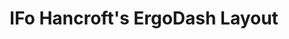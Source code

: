---
layout: layouts/keymapdb_entry.njk
OS: []
keymapAuthor: ifohancroft
firmware: QMK
hasHomeRowMods: False
hasLetterOnThumb: False
keymapImage: https://i.imgur.com/vANNhro.png
imageDate: idk
keyCount: 68
keyboard: ErgoDash rev1.2
baseLayouts: ["QWERTY"]
languages: ['English']
layerCount: 4
title: "IFo Hancroft's ErgoDash Layout"
isSplit: True
stagger: columnar
summary: 
keymapUrl: https://github.com/ifohancroft/qmk_firmware/tree/master/keyboards/ergodash/rev1/keymaps/ifohancroft
writeup: https://github.com/ifohancroft/qmk_firmware/tree/master/keyboards/ergodash/rev1/keymaps/ifohancroft/readme.md
---